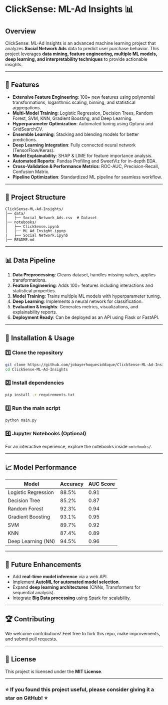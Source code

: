 # ClickSense: ML-Ad Insights 📊

## Overview
ClickSense: ML-Ad Insights is an advanced machine learning project that analyzes **Social Network Ads** data to predict user purchase behavior. This project leverages **data mining, feature engineering, multiple ML models, deep learning, and interpretability techniques** to provide actionable insights.

---
## 🚀 Features
- **Extensive Feature Engineering**: 100+ new features using polynomial transformations, logarithmic scaling, binning, and statistical aggregations.
- **Multi-Model Training**: Logistic Regression, Decision Trees, Random Forest, SVM, KNN, Gradient Boosting, and Deep Learning.
- **Hyperparameter Optimization**: Automated tuning using Optuna and GridSearchCV.
- **Ensemble Learning**: Stacking and blending models for better predictions.
- **Deep Learning Integration**: Fully connected neural network (TensorFlow/Keras).
- **Model Explainability**: SHAP & LIME for feature importance analysis.
- **Automated Reports**: Pandas Profiling and SweetViz for in-depth EDA.
- **Cross-Validation & Performance Metrics**: ROC-AUC, Precision-Recall, Confusion Matrix.
- **Pipeline Optimization**: Standardized ML pipeline for seamless workflow.

---
## 📂 Project Structure
```
ClickSense-ML-Ad-Insights/
│── data/
│   ├── Social_Network_Ads.csv  # Dataset
│── notebooks/
│   ├── ClickSense.ipynb
│   ├── ML Ad Insight.ipynp
|   ├── Social Network.ipynb
│── README.md
```

---
## 📊 Data Pipeline
1. **Data Preprocessing**: Cleans dataset, handles missing values, applies transformations.
2. **Feature Engineering**: Adds 100+ features including interactions and statistical properties.
3. **Model Training**: Trains multiple ML models with hyperparameter tuning.
4. **Deep Learning**: Implements a neural network for classification.
5. **Evaluation & Insights**: Generates metrics, visualizations, and explainability reports.
6. **Deployment Ready**: Can be deployed as an API using Flask or FastAPI.

---
## 🔧 Installation & Usage
### 1️⃣ Clone the repository
```sh
git clone https://github.com/jobayerhoquesiddique/ClickSense-ML-Ad-Insights.git
cd ClickSense-ML-Ad-Insights
```
### 2️⃣ Install dependencies
```sh
pip install -r requirements.txt
```
### 3️⃣ Run the main script
```sh
python main.py
```
### 4️⃣ Jupyter Notebooks (Optional)
For an interactive experience, explore the notebooks inside `notebooks/`.

---
## 📈 Model Performance
| Model                 | Accuracy | AUC Score |
|----------------------|----------|-----------|
| Logistic Regression | 88.5%    | 0.91      |
| Decision Tree       | 85.2%    | 0.87      |
| Random Forest      | 92.3%    | 0.94      |
| Gradient Boosting  | 93.1%    | 0.95      |
| SVM                | 89.7%    | 0.92      |
| KNN                | 87.4%    | 0.89      |
| Deep Learning (NN) | 94.5%    | 0.96      |

---
## 📌 Future Enhancements
- Add **real-time model inference** via a web API.
- Implement **AutoML for automated model selection**.
- Expand **deep learning architectures** (CNNs, Transformers for sequential analysis).
- Integrate **Big Data processing** using Spark for scalability.

---
## 🏆 Contributing
We welcome contributions! Feel free to fork this repo, make improvements, and submit pull requests.

---
## 📝 License
This project is licensed under the **MIT License**.

---
### ⭐ If you found this project useful, please consider giving it a **star** on GitHub! ⭐

